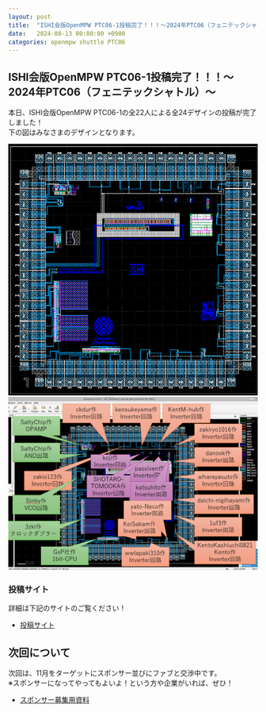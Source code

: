 ```yaml
---
layout: post
title:  "ISHI会版OpenMPW PTC06-1投稿完了！！！～2024年PTC06（フェニテックシャトル）～"
date:   2024-08-13 00:00:00 +0900
categories: openmpw shuttle PTC06
---
```

## ISHI会版OpenMPW PTC06-1投稿完了！！！～2024年PTC06（フェニテックシャトル）～
本日、ISHI会版OpenMPW PTC06-1の全22人による全24デザインの投稿が完了しました！  
下の図はみなさまのデザインとなります。  

  ![みんなのデザイン](https://github.com/ishi-kai/ISHI-KAI_Multiple_Projects_OpenMPW_PTC06-1/blob/main/Submitted/all_members_layout.png?raw=true)  
  ![みんなのデザインとラベル](https://github.com/ishi-kai/ISHI-KAI_Multiple_Projects_OpenMPW_PTC06-1/blob/main/Submitted/all_members_layout_using.png?raw=true)  


### 投稿サイト
詳細は下記のサイトのご覧ください！  
- [投稿サイト](https://github.com/ishi-kai/ISHI-KAI_Multiple_Projects_OpenMPW_PTC06-1)  


## 次回について
次回は、11月をターゲットにスポンサー並びにファブと交渉中です。  
※スポンサーになってやってもよいよ！という方や企業がいれば、ぜひ！  
- [スポンサー募集用資料](https:://www.noritsuna.jp/download/sponsor4shuttle.pdf)
